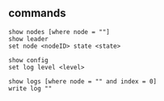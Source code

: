 
## commands

```
show nodes [where node = ""]
show leader
set node <nodeID> state <state>
```

```
show config
set log level <level>
```

```
show logs [where node = "" and index = 0]
write log "" 
```
